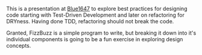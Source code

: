 This is a presentation at [Blue1647](www.blue1647.com) to explore best practices for designing code starting with Test-Driven Development and later on refactoring for DRYness. Having done TDD, refactoring should not break the code. 

Granted, FizzBuzz is a simple program to write, but breaking it down into it's individual components is going to be a fun exercise in exploring design concepts.  
